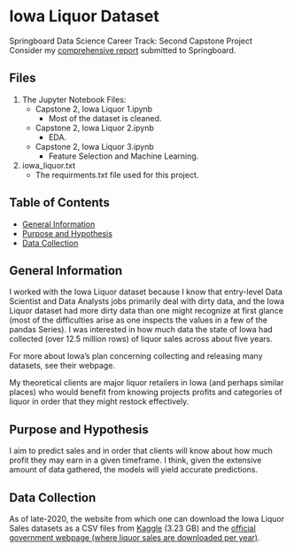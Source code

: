 # Iowa Liquor Dataset
Springboard Data Science Career Track: Second Capstone Project <br>
Consider my [comprehensive report](https://docs.google.com/document/d/14u_l9MKvdW9LHtLNHKm_gLxFptwRcE-UoKwqpnUEsys/edit?usp=sharing) submitted to Springboard.

## Files
1. The Jupyter Notebook Files:
   * Capstone 2, Iowa Liquor 1.ipynb
      * Most of the dataset is cleaned.
   * Capstone 2, Iowa Liquor 2.ipynb
      * EDA.
   * Capstone 2, Iowa Liquor 3.ipynb
      * Feature Selection and Machine Learning.
2. iowa_liquor.txt
   * The requirments.txt file used for this project.

<!-- TABLE OF CONTENTS -->
## Table of Contents

* [General Information](#general-information)
* [Purpose and Hypothesis](#purpose-and-hypothesis)
* [Data Collection](#data-collection)



<!-- ABOUT THE PROJECT -->
## General Information
I worked with the Iowa Liquor dataset because I know that entry-level Data Scientist and Data Analysts jobs primarily deal with dirty data, and the Iowa Liquor dataset had more dirty data than one might recognize at first glance (most of the difficulties arise as one inspects the values in a few of the pandas Series). I was interested in how much data the state of Iowa had collected (over 12.5 million rows) of liquor sales across about five years.

For more about Iowa’s plan concerning collecting and releasing many datasets, see their webpage.

My theoretical clients are major liquor retailers in Iowa (and perhaps similar places) who would benefit from knowing projects profits and categories of liquor in order that they might restock effectively. 

## Purpose and Hypothesis
I aim to predict sales and in order that clients will know about how much profit they may earn in a given timeframe. I think, given the extensive amount of data gathered, the models will yield accurate predictions. 

## Data Collection
As of late-2020, the website from which one can download the Iowa Liquor Sales datasets as a CSV files from [Kaggle](https://www.kaggle.com/residentmario/iowa-liquor-sales) (3.23 GB) and the [official government webpage (where liquor sales are downloaded per year)](https://data.iowa.gov/Sales-Distribution/Iowa-Liquor-Sales/m3tr-qhgy).
